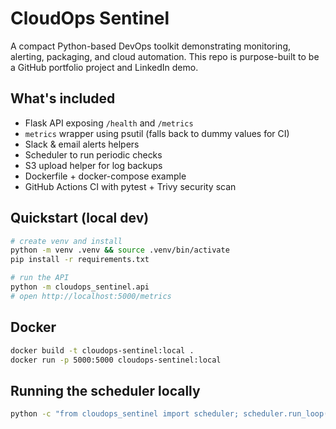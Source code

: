 # CloudOps Sentinel

A compact Python-based DevOps toolkit demonstrating monitoring, alerting, packaging, and cloud automation.
This repo is purpose-built to be a GitHub portfolio project and LinkedIn demo.

## What's included
- Flask API exposing `/health` and `/metrics`
- `metrics` wrapper using psutil (falls back to dummy values for CI)
- Slack & email alerts helpers
- Scheduler to run periodic checks
- S3 upload helper for log backups
- Dockerfile + docker-compose example
- GitHub Actions CI with pytest + Trivy security scan

## Quickstart (local dev)
```bash
# create venv and install
python -m venv .venv && source .venv/bin/activate
pip install -r requirements.txt

# run the API
python -m cloudops_sentinel.api
# open http://localhost:5000/metrics
```

## Docker
```bash
docker build -t cloudops-sentinel:local .
docker run -p 5000:5000 cloudops-sentinel:local
```

## Running the scheduler locally
```bash
python -c "from cloudops_sentinel import scheduler; scheduler.run_loop(60)"
```
